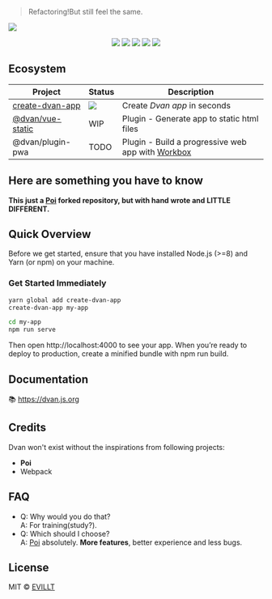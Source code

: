 > Refactoring!But still feel the same.

![](https://i.loli.net/2019/06/21/5d0c9719a6b9d70455.png)

<p align="center">
  <a href="https://github.com/evillt/dvan/tree/master/core/dvan"><img src="https://badgen.net/npm/v/dvan?icon=npm"></a>
  <img src="https://badgen.net/npm/dm/dvan">
  <img src="https://badgen.net/npm/license/dvan">
  <a href="https://packagephobia.now.sh/result?p=dvan"><img src="https://badgen.net/packagephobia/install/dvan"></a>
  <a href="https://packagephobia.now.sh/result?p=dvan"><img src="https://badgen.net/packagephobia/publish/dvan"></a>
</p>

## Ecosystem

| Project                                                                           | Status                                                 | Description                                                                                           |
| --------------------------------------------------------------------------------- | ------------------------------------------------------ | ----------------------------------------------------------------------------------------------------- |
| [create-dvan-app](https://github.com/evillt/dvan/tree/master/create-dvan-app)     | ![](https://badgen.net/npm/v/create-dvan-app?icon=npm) | Create _Dvan app_ in seconds                                                                          |
| [@dvan/vue-static](https://github.com/evillt/dvan/tree/master/plugins/vue-static) | WIP                                                    | Plugin - Generate app to static html files                                                            |
| @dvan/plugin-pwa                                                                  | TODO                                                   | Plugin - Build a progressive web app with [Workbox](https://developers.google.com/web/tools/workbox/) |

## Here are something you have to know

**This just a [Poi](https://github.com/egoist/poi) forked repository, but with hand wrote and LITTLE DIFFERENT.**

## Quick Overview

Before we get started, ensure that you have installed Node.js (>=8) and Yarn (or npm) on your machine.

### Get Started Immediately

```sh
yarn global add create-dvan-app
create-dvan-app my-app

cd my-app
npm run serve
```

Then open http://localhost:4000 to see your app.
When you’re ready to deploy to production, create a minified bundle with npm run build.

## Documentation

📚 https://dvan.js.org

## Credits

Dvan won't exist without the inspirations from following projects:

- **Poi**
- Webpack

## FAQ

- Q: Why would you do that?  
  A: For training(study?).
- Q: Which should I choose?  
  A: [Poi](https://github.com/egoist/poi) absolutely. **More features**, better experience and less bugs.

## License

MIT © [EVILLT](https://evila.me)
